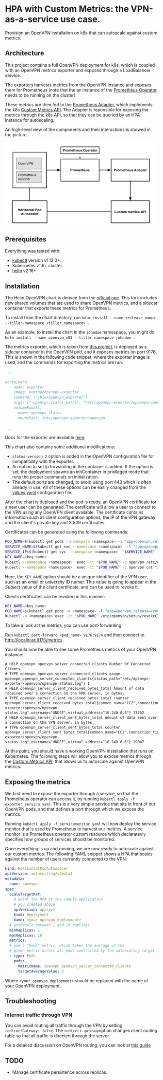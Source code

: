 # HPA with Custom Metrics: the VPN-as-a-service use case.

Provision an OpenVPN installation on k8s that can autoscale against custom metrics.

## Architecture

This project contains a full OpenVPN deployment for k8s, which is coupled with an OpenVPN metrics exporter and exposed through a LoadBalancer service.

The exporters harvests metrics from the OpenVPN instance and exposes them for Prometheus (note that the an instance of the [Prometheus Operator](https://github.com/coreos/prometheus-operator) needs to be running on the cluster).

These metrics are then fed to the [Prometheus Adapter](https://github.com/helm/charts/tree/master/stable/prometheus-adapter), which implements the k8s [Custom Metrics API](https://kubernetes.io/docs/tasks/run-application/horizontal-pod-autoscale/#support-for-metrics-apis). The Adapter is reponsible for exposing the metrics through the k8s API, so that they can be queried by an HPA instance for autoscaling.

An high-level view of the components and their interactions is showed in the picture.

![](img/scheme.png) 


## Prerequisites

Everything was tested with:

* [kubectl](https://kubernetes.io/docs/tasks/tools/install-kubectl/) version v1.12.0+.
* Kubernetes v1.6+ cluster.
* [helm](https://helm.sh/docs/intro/install/) v2.16+

## Installation

The Helm OpenVPN chart is derived from the [official one](https://github.com/helm/charts/tree/master/stable/openvpn). This fork includes new shared volumes that are used to share OpenVPN metrics, and a sidecar container that exports these metrics for Prometheus. 

To install from the chart directory, run 
```helm install --name <release_name> --tiller-namespace <tiller_namespace> .```

As an example, to install the chart in the `johndoe` namespace, you might do
```helm install --name openvpn_v01 --tiller-namespace johndoe .```


The metrics exporter, which is taken from [this project](https://github.com/kumina/openvpn_exporter), is deployed as a sidecar container in the OpenVPN pod, and it exposes metrics on port 9176. This is shown in the following code snippet, where the exporter image is used, and the commands for exporting the metrics are run.

```YAML
...

containers:
  - name: exporter
    image: kumina/openvpn-exporter
    command: ["/bin/openvpn_exporter"]
    args: ["-openvpn.status_paths", "/etc/openvpn-exporter/openvpn/openvpn-status.log"]
    volumeMounts:
    - name: openvpn-status
      mountPath: /etc/openvpn-exporter/openvpn
      
...
```        

Docs for the exporter are available [here](https://github.com/kumina/openvpn_exporter).

This chart also contains some additional modifications:
* `status-version 2` option is added in the OpenVPN configuration file for compatibility with the exporter.
* An option to set ip forwarding in the container is added. If the option is set, the deployment spawns an initContainer in privileged mode that runs the proper commands on initialization.
* The default ports are changed, to avoid using port 443 which is often already in use. All of these options can be easily changed from the [values.yaml](https://github.com/netgroup-polito/VPNaaS/blob/master/openvpn-chart/values.yaml) configuration file.



After the chart is deployed and the pod is ready, an OpenVPN certificate for a new user can be generated. 
The certificate will allow a user to connect to the VPN using any OpenVPN client available. The certificate contains information such as client configuration options, the IP of the VPN gateway and the client's private key and X.509 certificates.

Certificates can be generated using the following commands:

```bash
POD_NAME=$(kubectl get pods --namespace <namespace> -l "app=openvpn,release=<your_release>" -o jsonpath='{ .items[0].metadata.name }')
SERVICE_NAME=$(kubectl get svc --namespace <namespace>  -l "app=openvpn,release=<your_release>" -o jsonpath='{ .items[0].metadata.name }')
SERVICE_IP=$(kubectl get svc --namespace <namespace>  "$SERVICE_NAME" -o go-template='{{ range $k, $v := (index .status.loadBalancer.ingress 0)}}{{ $v }}{{end}}')
KEY_NAME=<key_name>
kubectl --namespace <namespace>  exec -it "$POD_NAME" -c openvpn /etc/openvpn/setup/newClientCert.sh "$KEY_NAME" "$SERVICE_IP"
kubectl --namespace <namespace>  exec -it "$POD_NAME" -c openvpn cat "/etc/openvpn/certs/pki/$KEY_NAME.ovpn" > "$KEY_NAME.ovpn"
```

Here, the `KEY_NAME` option should be a unique identifier of the VPN user, such as an email or university ID numer. This value is going to appear in the *Subject* value of the client certificate, and can be used to revoke it.


Clients certificates can be revoked in this manner:

```bash
KEY_NAME=<key_name>
POD_NAME=$(kubectl get pods -n <namespace> -l "app=openvpn,release=<your_release>" -o jsonpath='{.items[0].metadata.name}')
kubectl -n <namespace> exec -it "$POD_NAME" /etc/openvpn/setup/revokeClientCert.sh $KEY_NAME
```

To take a look at the metrics, you can use port-forwarding.

Run `kubectl port-forward <pod_name> 9176:9176` and then connect to [http://localhost:9176/metrics](http://localhost:9176/metrics).

You should now be able to see some Prometheus metrics of your OpenVPN instance:

```
# HELP openvpn_openvpn_server_connected_clients Number Of Connected Clients
# TYPE openvpn_openvpn_server_connected_clients gauge
openvpn_openvpn_server_connected_clients{status_path="/etc/openvpn-exporter/openvpn/openvpn-status.log"} 1
# HELP openvpn_server_client_received_bytes_total Amount of data received over a connection on the VPN server, in bytes.
# TYPE openvpn_server_client_received_bytes_total counter
openvpn_server_client_received_bytes_total{common_name="CC2",connection_time="1576248156",real_address="10.244.0.0:25878",status_path="/etc/openvpn-exporter/openvpn/openvpn-status.log",username="UNDEF",virtual_address="10.240.0.6"} 17762
# HELP openvpn_server_client_sent_bytes_total Amount of data sent over a connection on the VPN server, in bytes.
# TYPE openvpn_server_client_sent_bytes_total counter
openvpn_server_client_sent_bytes_total{common_name="CC2",connection_time="1576248156",real_address="10.244.0.0:25878",status_path="/etc/openvpn-exporter/openvpn/openvpn-status.log",username="UNDEF",virtual_address="10.240.0.6"} 19047
```

At this point, you should have a working OpenVPN installation that runs on Kubernetes. The following steps will allow you to expose metrics through the [Custom Metrics API](https://kubernetes.io/docs/tasks/run-application/horizontal-pod-autoscale/#support-for-metrics-apis), that allows us to autoscale against OpenVPN metrics.

## Exposing the metrics

We first need to expose the exporter through a service, so that the Prometheus operator can access it, by running `kubectl apply -f exporter_service.yaml`. This is a very simple service that sits in front of our OpenVPN pods, and that defines a port through which we expose the metrics.

Running `kubectl apply -f servicemonitor.yaml` will now deploy the service monitor that is used by Prometheus to harvest our metrics.
A service monitor is a Prometheus operator custom resource which declaratevly specifies how groups of services should be monitored.

Once everything is up and running, we are now ready to autoscale against our custom metrics.
The following YAML snippet shows a HPA that scales against the number of users currently connected to the VPN:

```YAML
kind: HorizontalPodAutoscaler
apiVersion: autoscaling/v2beta1
metadata:
  name: openvpn
spec:
  scaleTargetRef:
    # point the HPA at the sample application
    # you created above
    apiVersion: apps/v1
    kind: Deployment
    name: <your_openvpn_deployment>
  # autoscale between 1 and 10 replicas
  minReplicas: 1
  maxReplicas: 10
  metrics:
  # use a "Pods" metric, which takes the average of the
  # given metric across all pods controlled by the autoscaling target
  - type: Pods
    pods:
      metricName: openvpn_openvpn_server_connected_clients
      targetAverageValue: 3
```

Where `<your_openvpn_deployment>` should be replaced with the name of your OpenVPN deployment.

## Troubleshooting


### Internet traffic through VPN

You can avoid routing all traffic through the VPN by setting `redirectGateway: false`. The `redirect-gateway`option changes client routing table so that all traffic is directed through the server.

For a detailed discussion on OpenVPN routing, you can look at [this guide](https://community.openvpn.net/openvpn/wiki/BridgingAndRouting?__cf_chl_jschl_tk__=3594c84025c56b4a1b5b5ab4b8a09795f5dffde6-1581421660-0-AWvPPmNOQbCMn6yvKYVynFeagfHjTv3MIRLp1RjRbUpBry5iiU97HnZR4XUZTwIb9wczHJmkjrf-aOHY2xoQDUzYBNgqAiBLSqmZppVcqXBw1zpDYhOxMbk0MHbaqQLJluu0WEE-bEzUMWipoXMEpx5EbHQg_Xm3rbZLhvL3Dy5pF7_LvCPiAHoKdC1g0_T_-YjqVn858go5QQoXJghBLjcSIrNYydpljPUkil5rejI3vt0jp6VdrsXqHLVtAXWADDP8VlnYB0n0VyfdntSp9incx5-440aU7WAjHCOFLmc1eQcx7MiSTDwtr9FcJnxAZw)

## TODO

* Manage certificate persistence across replicas.
